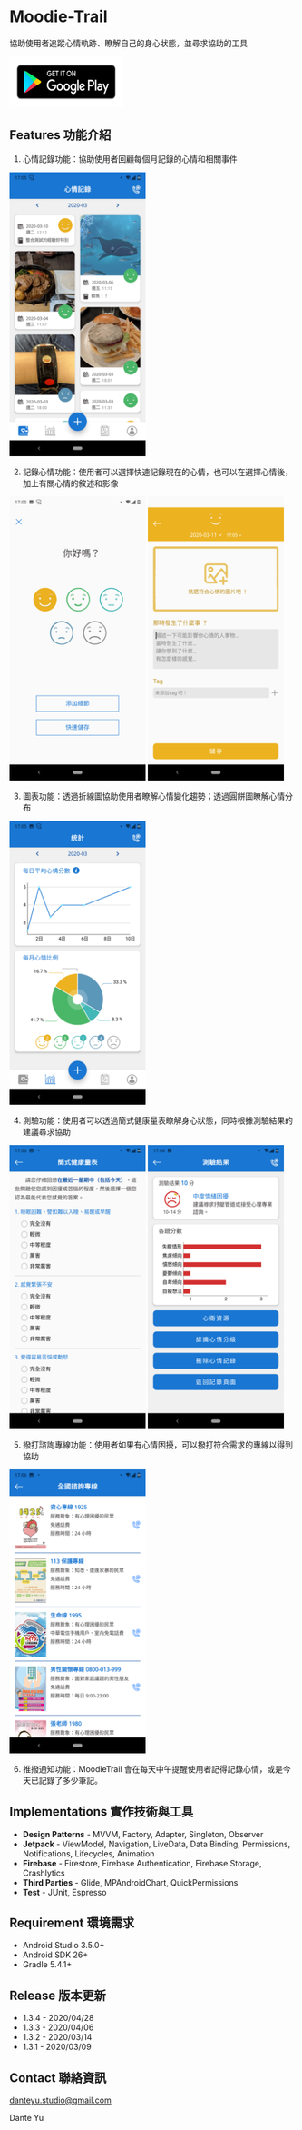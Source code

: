 # Moodie-Trail
協助使用者追蹤心情軌跡、瞭解自己的身心狀態，並尋求協助的工具

[<img width="200" height="90" src="https://github.com/aptx113/Moodie-Trail/blob/master/image_for_readme/google-play-badge.png"/>](https://play.google.com/store/apps/details?id=com.danteyu.studio.moodietrail&hl=zh-TW)

## Features 功能介紹

1. 心情記錄功能：協助使用者回顧每個月記錄的心情和相關事件

<img width="240" height="500" src="https://github.com/aptx113/Moodie-Trail/blob/master/image_for_readme/Screenshot_home_with_notes.png"/>


2. 記錄心情功能：使用者可以選擇快速記錄現在的心情，也可以在選擇心情後，加上有關心情的敘述和影像
<p align="left">
<img width="240" height="500" src="https://github.com/aptx113/Moodie-Trail/blob/master/image_for_readme/Screenshot_record_mood.png"/>
  
<img width="240" height="500" src="https://github.com/aptx113/Moodie-Trail/blob/master/image_for_readme/Screenshot_record_detail.png"/>
</p>


3. 圖表功能：透過折線圖協助使用者瞭解心情變化趨勢；透過圓餅圖瞭解心情分布

<img width="240" height="500" src="https://github.com/aptx113/Moodie-Trail/blob/master/image_for_readme/Screenshot_statistic.png"/>


4. 測驗功能：使用者可以透過簡式健康量表瞭解身心狀態，同時根據測驗結果的建議尋求協助
<p align="left">
<img width="240" height="500" src="https://github.com/aptx113/Moodie-Trail/blob/master/image_for_readme/Screenshot_psy_test.png"/>
<img width="240" height="500" src="https://github.com/aptx113/Moodie-Trail/blob/master/image_for_readme/Screenshot_psy_test_result.png"/>
</p>

5. 撥打諮詢專線功能：使用者如果有心情困擾，可以撥打符合需求的專線以得到協助

<img width="240" height="500" src="https://github.com/aptx113/Moodie-Trail/blob/master/image_for_readme/Screenshot_consultation_call.png"/>

6. 推撥通知功能：MoodieTrail 會在每天中午提醒使用者記得記錄心情，或是今天已記錄了多少筆記。

## Implementations 實作技術與工具
* **Design Patterns** - MVVM, Factory, Adapter, Singleton, Observer
* **Jetpack** - ViewModel, Navigation, LiveData, Data Binding, Permissions, Notifications, Lifecycles, Animation
* **Firebase** - Firestore, Firebase Authentication, Firebase Storage, Crashlytics
* **Third Parties** - Glide, MPAndroidChart, QuickPermissions
* **Test** - JUnit, Espresso

## Requirement 環境需求

* Android Studio 3.5.0+
* Android SDK 26+
* Gradle 5.4.1+

## Release 版本更新

* 1.3.4 - 2020/04/28
* 1.3.3 - 2020/04/06
* 1.3.2 - 2020/03/14
* 1.3.1 - 2020/03/09

## Contact 聯絡資訊

<danteyu.studio@gmail.com>

Dante Yu
